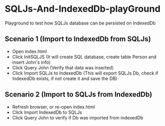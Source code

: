 # SQLJs-And-IndexedDb-playGround

Playground to test how SQLJs database can be persisted on IndexedDb
 
## Scenario 1 (Import to IndexedDb from SQLJs)
- Open index.html
- Click InitSQLJS (It will create SQL database, create table Person and insert John's info)
- Click Query John (Verify that data was inserted)
- Click Import SQLJs to IndexedDb (This will export SQLJs Db, check if IndexedDb exists, if not create it and save the DB)

## Scenario 2 (Import to SQLJs from IndexedDb)
- Refresh browser, or re-open index.html
- Click Import IndexedDb to SQLJs
- Click Query John to verify if Db was imported from indexedDb
